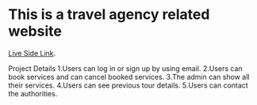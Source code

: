 # This is a travel agency related website

 [Live Side Link](https://orna-travels.web.app/).

Project Details
1.Users can log in or sign up by using email.
2.Users can book services and can cancel booked services.
3.The admin can show all their services.
4.Users can see previous tour details.
5.Users can contact the authorities.
